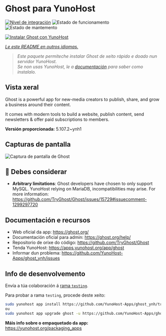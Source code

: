 <!--
NOTA: Este README foi creado automáticamente por <https://github.com/YunoHost/apps/tree/master/tools/readme_generator>
NON debe editarse manualmente.
-->

# Ghost para YunoHost

[![Nivel de integración](https://apps.yunohost.org/badge/integration/ghost)](https://ci-apps.yunohost.org/ci/apps/ghost/)
![Estado de funcionamento](https://apps.yunohost.org/badge/state/ghost)
![Estado de mantemento](https://apps.yunohost.org/badge/maintained/ghost)

[![Instalar Ghost con YunoHost](https://install-app.yunohost.org/install-with-yunohost.svg)](https://install-app.yunohost.org/?app=ghost)

*[Le este README en outros idiomas.](./ALL_README.md)*

> *Este paquete permíteche instalar Ghost de xeito rápido e doado nun servidor YunoHost.*  
> *Se non usas YunoHost, le a [documentación](https://yunohost.org/install) para saber como instalalo.*

## Vista xeral

Ghost is a powerful app for new-media creators to publish, share, and grow a business around their content.

It comes with modern tools to build a website, publish content, send newsletters & offer paid subscriptions to members.


**Versión proporcionada:** 5.107.2~ynh1

## Capturas de pantalla

![Captura de pantalla de Ghost](./doc/screenshots/screenshot.png)

## :red_circle: Debes considerar

- **Arbitrary limitations**: Ghost developers have chosen to only support MySQL. YunoHost relying on MariaDB, incompatibilities may arise. For more information: https://github.com/TryGhost/Ghost/issues/15729#issuecomment-1299297720

## Documentación e recursos

- Web oficial da app: <https://ghost.org/>
- Documentación oficial para admin: <https://ghost.org/help/>
- Repositorio de orixe do código: <https://github.com/TryGhost/Ghost>
- Tenda YunoHost: <https://apps.yunohost.org/app/ghost>
- Informar dun problema: <https://github.com/YunoHost-Apps/ghost_ynh/issues>

## Info de desenvolvemento

Envía a túa colaboración á [rama `testing`](https://github.com/YunoHost-Apps/ghost_ynh/tree/testing).

Para probar a rama `testing`, procede deste xeito:

```bash
sudo yunohost app install https://github.com/YunoHost-Apps/ghost_ynh/tree/testing --debug
ou
sudo yunohost app upgrade ghost -u https://github.com/YunoHost-Apps/ghost_ynh/tree/testing --debug
```

**Máis info sobre o empaquetado da app:** <https://yunohost.org/packaging_apps>
